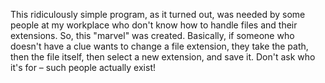 This ridiculously simple program, as it turned out, was needed by some people at my workplace who don't know how to handle files and their extensions. So, this "marvel" was created. Basically, if someone who doesn't have a clue wants to change a file extension, they take the path, then the file itself, then select a new extension, and save it. Don't ask who it's for – such people actually exist!
